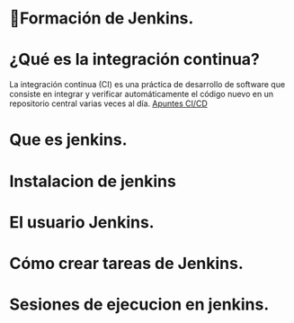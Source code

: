 # 📌Formación de Jenkins.

# ¿Qué es la integración continua?
La integración continua (CI) es una práctica de desarrollo de software que consiste en integrar y verificar automáticamente el código nuevo en un repositorio central varias veces al día. 
[Apuntes CI/CD ](#cdci.md)

# Que es jenkins.
# Instalacion de jenkins
# El usuario Jenkins.
# Cómo crear tareas de Jenkins.
# Sesiones de ejecucion en jenkins.



